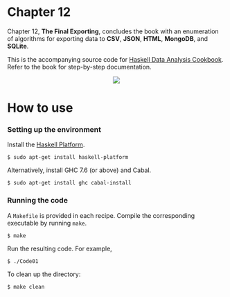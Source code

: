 # Chapter 12
Chapter 12, **The Final Exporting**, concludes the book with an enumeration of algorithms for exporting data to **CSV**, **JSON**, **HTML**, **MongoDB**, and **SQLite**.

This is the accompanying source code for [Haskell Data Analysis Cookbook](http://haskelldata.com).
Refer to the book for step-by-step documentation.

<p align="center"><a href="http://haskelldata.com" target="_blank"><img src="http://haskelldata.com/images/ch12.png"/></a></p>

# How to use

### Setting up the environment
Install the [Haskell Platform](http://www.haskell.org/platform/).

    $ sudo apt-get install haskell-platform

Alternatively, install GHC 7.6 (or above) and Cabal.

    $ sudo apt-get install ghc cabal-install

### Running the code
A `Makefile` is provided in each recipe. Compile the corresponding executable by running `make`.

    $ make

Run the resulting code. For example,

    $ ./Code01

To clean up the directory:

    $ make clean
